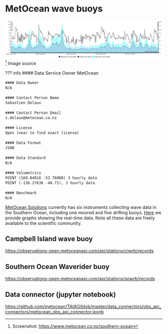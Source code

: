 # MetOcean wave buoys

![image](/img/MetOcean_Screen_grab.png)
<br>
[^1] Image source

??? info 
    #### Data Service Owner
    MetOcean

    #### Data Owner
    N/A

    #### Contact Person Name
    Sebastien Delaux

    #### Contact Person Email
    s.delaux@metocean.co.nz

    #### License
    Open (near to find exact license)

    #### Data Format
    JSON

    #### Data Standard
    N/A

    #### Volumetrics
    POINT (169.04916 -52.76000) 3 hourly data
    POINT (-136.27638 -48.71), 3 hourly data

    #### Benchmark
    N/A
	

[MetOcean Solutions](https://www.metocean.co.nz/) currently has six instruments collecting wave data in the Southern Ocean, including one moored and five drifting buoys. [Here](https://www.metocean.co.nz/southern-ocean) we provide graphs showing the real-time data. Note all these data are freely available to the scientific community.

## Campbell Island wave buoy
https://observations-open.metoceanapi.com/api/stations/ciwrb/records

## Southern Ocean Waverider buoy
https://observations-open.metoceanapi.com/api/stations/sowrb/records

## Data connector (jupyter notebook)
https://github.com/metocean/TAIAO/blob/master/data_connectors/obs_api_connectors/metocean_obs_api_connector.ipynb


[^1]: Screenshot: https://www.metocean.co.nz/southern-ocean 